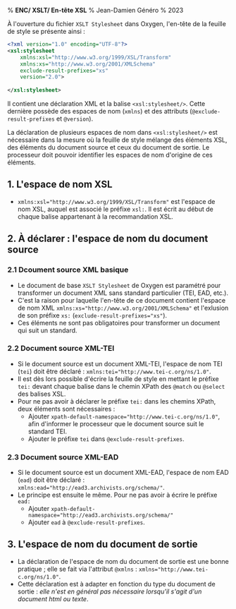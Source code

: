 % __ENC/ XSLT/ En-tête XSL__
% Jean-Damien Généro
% 2023

À l'ouverture du fichier `XSLT Stylesheet` dans Oxygen, l'en-tête de la feuille de style se présente ainsi :

```xml
<?xml version="1.0" encoding="UTF-8"?>
<xsl:stylesheet 
	xmlns:xsl="http://www.w3.org/1999/XSL/Transform"
    xmlns:xs="http://www.w3.org/2001/XMLSchema"
    exclude-result-prefixes="xs"
    version="2.0">
    
</xsl:stylesheet>
```

Il contient une déclaration XML et la balise `<xsl:stylesheet/>`. Cette dernière possède des espaces de nom (`xmlns`) et des attributs (`@exclude-result-prefixes` et `@version`).

La déclaration de plusieurs espaces de nom dans `<xsl:stylesheet/>` est nécessaire dans la mesure où la feuille de style mélange des éléments XSL, des éléments du document source et ceux du document de sortie. Le processeur doit pouvoir identifier les espaces de nom d'origine de ces éléments.


## 1. L'espace de nom XSL

- `xmlns:xsl="http://www.w3.org/1999/XSL/Transform"` est l'espace de nom XSL, auquel est associé le préfixe `xsl:`. Il est écrit au début de chaque balise appartenant à la recommandation XSL.

## 2. À déclarer : l'espace de nom du document source

### 2.1 Dcoument source XML basique

- Le document de base `XSLT Stylesheet` de Oxygen est paramétré pour transformer un document XML sans standard particulier (TEI, EAD, etc.).
- C'est la raison pour laquelle l'en-tête de ce document contient l'espace de nom XML `xmlns:xs="http://www.w3.org/2001/XMLSchema"` et l'exlusion de son préfixe `xs:` (`exclude-result-prefixes="xs"`).
- Ces éléments ne sont pas obligatoires pour transformer un document qui suit un standard.

### 2.2 Document source XML-TEI
- Si le document source est un document XML-TEI, l'espace de nom TEI (`tei`) doit être déclaré : `xmlns:tei="http://www.tei-c.org/ns/1.0"`.
- Il est dès lors possible d'écrire la feuille de style en mettant le préfixe `tei:` devant chaque balise dans le chemin XPath des `@match` ou `@select` des balises XSL.
- Pour ne pas avoir à déclarer le préfixe `tei:` dans les chemins XPath, deux éléments sont nécessaires :
  - Ajouter `xpath-default-namespace="http://www.tei-c.org/ns/1.0"`, afin d'informer le processeur que le document source suit le standard TEI.
  - Ajouter le préfixe `tei` dans `@exclude-result-prefixes`.

### 2.3 Document source XML-EAD

- Si le document source est un document XML-EAD, l'espace de nom EAD (`ead`) doit être déclaré : `xmlns:ead="http://ead3.archivists.org/schema/"`.
- Le principe est ensuite le même. Pour ne pas avoir à écrire le préfixe `ead:`
  - Ajouter `xpath-default-namespace="http://ead3.archivists.org/schema/"`
  - Ajouter `ead` à `@exclude-result-prefixes`.

## 3. L'espace de nom du document de sortie

- La déclaration de l'espace de nom du document de sortie est une bonne pratique ; elle se fait via l'attribut `@xmlns` : `xmlns="http://www.tei-c.org/ns/1.0"`.
- Cette déclaration est à adapter en fonction du type du document de sortie : _elle n'est en général pas nécessaire lorsqu'il s'agit d'un document html ou texte_.
